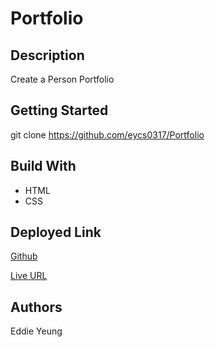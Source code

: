 # Portfolio

## Description

Create a Person Portfolio

## Getting Started

git clone https://github.com/eycs0317/Portfolio

## Build With
  * HTML
  * CSS

## Deployed Link

[Github](https://github.com/eycs0317/Portfolio)

[Live URL](https://eycs0317.github.io/Portfolio/)

## Authors
Eddie Yeung


